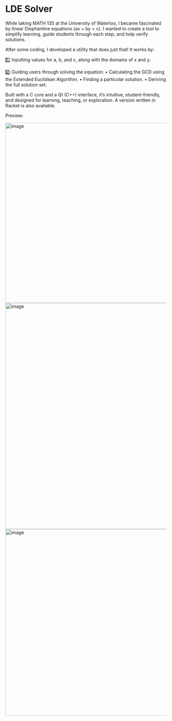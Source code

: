 # LDE Solver

While taking MATH 135 at the University of Waterloo, I became fascinated by linear Diophantine equations (ax + by = c). I wanted to create a tool to simplify learning, guide students through each step, and help verify solutions.

After some coding, I developed a utility that does just that! It works by:

1️⃣ Inputting values for a, b, and c, along with the domains of x and y.

2️⃣ Guiding users through solving the equation:
• Calculating the GCD using the Extended Euclidean Algorithm.
• Finding a particular solution.
• Deriving the full solution set.

Built with a C core and a Qt (C++) interface, it’s intuitive, student-friendly, and designed for learning, teaching, or exploration. A version written in Racket is also available.

Preview:

<img width="562" alt="image" src="https://github.com/user-attachments/assets/c6a2c811-1d09-4432-bb06-489fd0c614b5" />

<img width="705" alt="image" src="https://github.com/user-attachments/assets/ef109be4-5172-4769-90f7-fd7bbf39e95f" />

<img width="582" alt="image" src="https://github.com/user-attachments/assets/2df794c0-ddb3-48b0-9dd5-bdba0a1f8ab0" />

